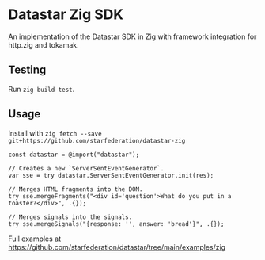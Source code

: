 # Datastar Zig SDK

An implementation of the Datastar SDK in Zig with framework integration for http.zig and tokamak.

## Testing

Run `zig build test`.

## Usage

Install with `zig fetch --save git+https://github.com/starfederation/datastar-zig`

```zig
const datastar = @import("datastar");

// Creates a new `ServerSentEventGenerator`.
var sse = try datastar.ServerSentEventGenerator.init(res);

// Merges HTML fragments into the DOM.
try sse.mergeFragments("<div id='question'>What do you put in a toaster?</div>", .{});

// Merges signals into the signals.
try sse.mergeSignals("{response: '', answer: 'bread'}", .{});
```

Full examples at https://github.com/starfederation/datastar/tree/main/examples/zig